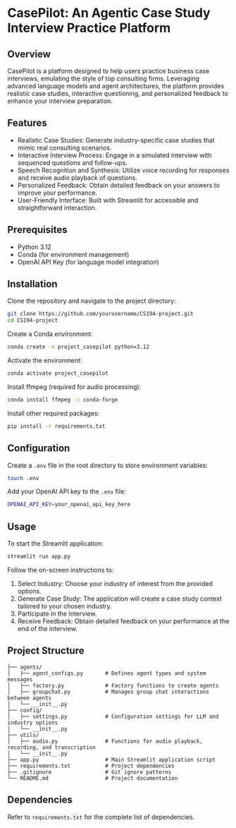 # CasePilot: An Agentic Case Study Interview Practice Platform

## Overview

CasePilot is a platform designed to help users practice business case interviews, emulating the style of top consulting firms. Leveraging advanced language models and agent architectures, the platform provides realistic case studies, interactive questioning, and personalized feedback to enhance your interview preparation.

## Features

- Realistic Case Studies: Generate industry-specific case studies that mimic real consulting scenarios.
- Interactive Interview Process: Engage in a simulated interview with sequenced questions and follow-ups.
- Speech Recognition and Synthesis: Utilize voice recording for responses and receive audio playback of questions.
- Personalized Feedback: Obtain detailed feedback on your answers to improve your performance.
- User-Friendly Interface: Built with Streamlit for accessible and straightforward interaction.

## Prerequisites

- Python 3.12
- Conda (for environment management)
- OpenAI API Key (for language model integration)

## Installation

Clone the repository and navigate to the project directory:

```bash
git clone https://github.com/yourusername/CS194-project.git
cd CS194-project
```

Create a Conda environment:

```bash
conda create -n project_casepilot python=3.12
```

Activate the environment:

```bash
conda activate project_casepilot
```

Install ffmpeg (required for audio processing):

```bash
conda install ffmpeg -c conda-forge
```

Install other required packages:

```bash
pip install -r requirements.txt
```

## Configuration

Create a `.env` file in the root directory to store environment variables:

```bash
touch .env
```

Add your OpenAI API key to the ``.env`` file:

```bash
OPENAI_API_KEY=your_openai_api_key_here
```

## Usage

To start the Streamlit application:

```bash
streamlit run app.py
```

Follow the on-screen instructions to:

1. Select Industry: Choose your industry of interest from the provided options.
2. Generate Case Study: The application will create a case study context tailored to your chosen industry.
3. Participate in the Interview.
4. Receive Feedback: Obtain detailed feedback on your performance at the end of the interview.

## Project Structure

```plaintext
├── agents/
│   ├── agent_configs.py       # Defines agent types and system messages
│   ├── factory.py             # Factory functions to create agents
│   ├── groupchat.py           # Manages group chat interactions between agents
│   └── __init__.py
├── config/
│   ├── settings.py            # Configuration settings for LLM and industry options
│   └── __init__.py
├── utils/
│   ├── audio.py               # Functions for audio playback, recording, and transcription
│   └── __init__.py
├── app.py                     # Main Streamlit application script
├── requirements.txt           # Project dependencies
├── .gitignore                 # Git ignore patterns
└── README.md                  # Project documentation
```

## Dependencies

Refer to `requirements.txt` for the complete list of dependencies.